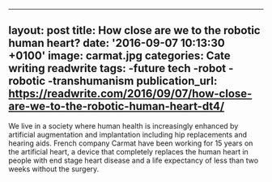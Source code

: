   - --
layout: post
title: How close are we to the robotic human heart?
date: '2016-09-07 10:13:30 +0100'
image: carmat.jpg
categories: Cate writing readwrite
tags:
-future tech 
-robot
-robotic
-transhumanism
publication_url: https://readwrite.com/2016/09/07/how-close-are-we-to-the-robotic-human-heart-dt4/
---

We live in a society where human health is increasingly enhanced by artificial augmentation and implantation including hip replacements and hearing aids. French company Carmat have been working for 15 years on the artificial heart, a device that completely replaces the human heart in people with end stage heart disease and a life expectancy of less than two weeks without the surgery.
